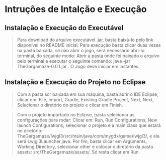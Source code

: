 # Intruções de Intalção e Execução

## Instalação e Execução do Executável

>Para download do arquivo executável .jar, basta baixá-lo pelo link disponível no README inicial.
>Para execução basta clicar duas vezes na pasta baixada, se não abrir o jogo, será necessário abri-lo terminal, do seguinte modo:
>Abrir a pasta onde foi baixado o arquivo pelo terminal e executar o seguinte comando: java -jar TheGargamaze-0.0.1.jar . O Jogo deve iniciar em instantes.

## Instalação e Execução do Projeto no Eclipse 

>Com a pasta scr baixada em sua máquina, basta abrir o IDE Eclipse, clicar em: File, Import, Gradle, Existing Gradle Project, Next, Next, Selecionar o diretório 
>do projeto e clicar em Finish.

>Com o projeto importado no Eclipse, basta selecionar as configurações para rodar: Clicar em: Run, Run Configurations, New launch Configurations, selecionar o 
projeto e a main class que estará no diretório: TheGargamaze/lwjgl3/src/main/java/com/mygdx/game/lwjgl3/, e ela será Lwjgl3Launcher.java. Por fim, basta 
clicar em Arguments, Working Directory, selecionar other e colocar o diretório da pasta assets: src/TheGargamaze/assets/. 
>Só resta clicar em Run. 

